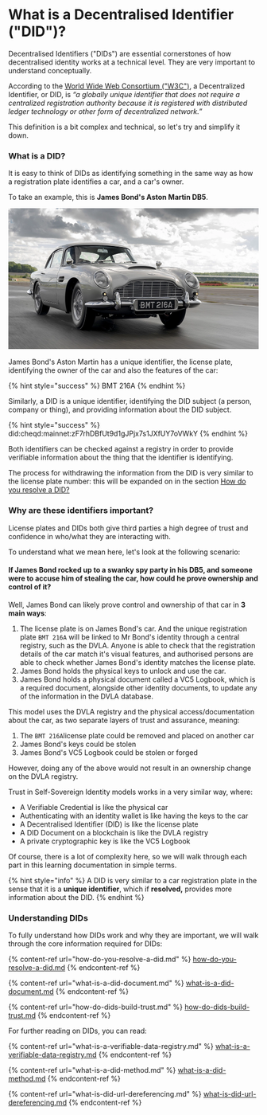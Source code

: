 # What is a Decentralised Identifier ("DID")?

Decentralised Identifiers ("DIDs") are essential cornerstones of how decentralised identity works at a technical level. They are very important to understand conceptually.

According to the [World Wide Web Consortium ("W3C")](https://www.w3.org/TR/did-core/), a Decentralized Identifier, or DID, is _“a globally unique identifier that does not require a centralized registration authority because it is registered with distributed ledger technology or other form of decentralized network.”_

This definition is a bit complex and technical, so let's try and simplify it down.

### What is a DID?

It is easy to think of DIDs as identifying something in the same way as how a registration plate identifies a car, and a car's owner.&#x20;

To take an example, this is **James Bond's Aston Martin DB5**.

![Image showing James Bond's Aston Martin DB5](<../../../.gitbook/assets/James Bond DB5.png>)

James Bond's Aston Martin has a unique identifier, the license plate, identifying the owner of the car and also the features of the car:

{% hint style="success" %}
BMT 216A
{% endhint %}

Similarly, a DID is a unique identifier, identifying the DID subject (a person, company or thing), and providing information about the DID subject.

{% hint style="success" %}
did:cheqd:mainnet:zF7rhDBfUt9d1gJPjx7s1JXfUY7oVWkY
{% endhint %}

Both identifiers can be checked against a registry in order to provide verifiable information about the thing that the identifier is identifying.&#x20;

The process for withdrawing the information from the DID is very similar to the license plate number: this will be expanded on in the section [How do you resolve a DID?](how-do-you-resolve-a-did.md)

### Why are these identifiers important?

License plates and DIDs both give third parties a high degree of trust and confidence in who/what they are interacting with.&#x20;

To understand what we mean here, let's look at the following scenario:

#### If James Bond rocked up to a swanky spy party in his DB5, and someone were to accuse him of stealing the car, how could he prove ownership and control of it?

Well, James Bond can likely prove control and ownership of that car in **3 main ways**:

1. The license plate is on James Bond's car. And the unique registration plate `BMT 216A` will be linked to Mr Bond's identity through a central registry, such as the DVLA. Anyone is able to check that the registration details of the car match it's visual features, and authorised persons are able to check whether James Bond's identity matches the license plate.
2. James Bond holds the physical keys to unlock and use the car.
3. James Bond holds a physical document called a VC5 Logbook, which is a required document, alongside other identity documents, to update any of the information in the DVLA database.

This model uses the DVLA registry and the physical access/documentation about the car, as two separate layers of trust and assurance, meaning:

1. The `BMT 216A`license plate could be removed and placed on another car
2. James Bond's keys could be stolen
3. James Bond's VC5 Logbook could be stolen or forged

However, doing any of the above would not result in an ownership change on the DVLA registry.&#x20;

Trust in Self-Sovereign Identity models works in a very similar way, where:

* A Verifiable Credential is like the physical car
* Authenticating with an identity wallet is like having the keys to the car
* A Decentralised Identifier (DID) is like the license plate
* A DID Document on a blockchain is like the DVLA registry
* A private cryptographic key is like the VC5 Logbook

Of course, there is a lot of complexity here, so we will walk through each part in this learning documentation in simple terms.

{% hint style="info" %}
A DID is very similar to a car registration plate in the sense that it is a **unique identifier**, which if **resolved,** provides more information about the DID.&#x20;
{% endhint %}

### Understanding DIDs

To fully understand how DIDs work and why they are important, we will walk through the core information required for DIDs:

{% content-ref url="how-do-you-resolve-a-did.md" %}
[how-do-you-resolve-a-did.md](how-do-you-resolve-a-did.md)
{% endcontent-ref %}

{% content-ref url="what-is-a-did-document.md" %}
[what-is-a-did-document.md](what-is-a-did-document.md)
{% endcontent-ref %}

{% content-ref url="how-do-dids-build-trust.md" %}
[how-do-dids-build-trust.md](how-do-dids-build-trust.md)
{% endcontent-ref %}

For further reading on DIDs, you can read:

{% content-ref url="what-is-a-verifiable-data-registry.md" %}
[what-is-a-verifiable-data-registry.md](what-is-a-verifiable-data-registry.md)
{% endcontent-ref %}

{% content-ref url="what-is-a-did-method.md" %}
[what-is-a-did-method.md](what-is-a-did-method.md)
{% endcontent-ref %}

{% content-ref url="what-is-did-url-dereferencing.md" %}
[what-is-did-url-dereferencing.md](what-is-did-url-dereferencing.md)
{% endcontent-ref %}

